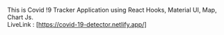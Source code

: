 This is Covid !9 Tracker Application using React Hooks, Material UI, Map, Chart Js.
<br />
LiveLink : [https://covid-19-detector.netlify.app/]
